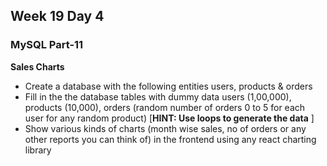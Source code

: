 ## Week 19 Day 4

### MySQL Part-11

**Sales Charts**

- Create a database with the following entities users, products & orders
- Fill in the the database tables with dummy data users (1,00,000),  products (10,000), orders (random number of orders 0 to 5 for each user for any random product) [**HINT: Use loops to generate the data** ]
- Show various kinds of charts (month wise sales, no of orders or any other reports you can think of) in the frontend using any react charting library 

